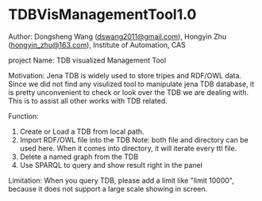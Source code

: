 # TDBVisManagementTool1.0

Author:
Dongsheng Wang (dswang2011@gmail.com),
Hongyin Zhu (hongyin_zhu@163.com),
Institute of Automation, CAS

project Name:
TDB visualized Management Tool

Motivation:
Jena TDB is widely used to store tripes and RDF/OWL data. 
Since we did not find any visulized tool to manipulate jena TDB database, it is pretty unconvenient to check or look over the TDB we are dealing with. This is to assist all other works with TDB related.

Function:
1. Create or Load a TDB from local path.
2. Import RDF/OWL file into the TDB
  Note: both file and directory can be used here. When it comes into directory, it will iterate every ttl file.
3. Delete a named graph from the TDB
4. Use SPARQL to query and show result right in the panel

Limitation:
When you query TDB, please add a limit like "limit 10000", because it does not support a large scale showing in screen.
